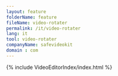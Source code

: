 ```yaml
---
layout: feature
folderName: feature
fileName: video-rotater
permalink: /it/video-rotater
lang: it
tool: video-rotater
companyName: safevideokit
domain : com
---
```


{% include VideoEditorIndex/index.html %}

   